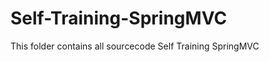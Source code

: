 Self-Training-SpringMVC
=======================

This folder contains all sourcecode Self Training SpringMVC
